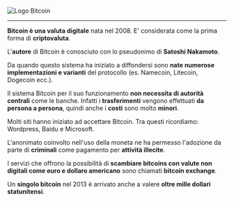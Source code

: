 ![Logo Bitcoin](http://www.canbike.org/public/images/030114/Bitcoin_Logo_Horizontal_Dark-4800px.png)


---
__Bitcoin è una valuta digitale__ nata nel 2008.
E' considerata come la prima forma di __criptovaluta__.

L'__autore__ di Bitcoin è conosciuto con lo pseudonimo di __Satoshi Nakamoto__.

Da quando questo sistema ha iniziato a diffondersi sono __nate numerose implementazioni e varianti__ del protocollo (es. Namecoin, Litecoin, Dogecoin ecc.).

Il sistema Bitcoin per il suo funzionamento __non necessita di autorità centrali__ come le banche. Infatti i __trasferimenti__ vengono effettuati __da persona a persona__, quindi anche i __costi__ sono molto __minori__.

Molti siti hanno iniziato ad accettare Bitcoin. Tra questi ricordiamo: Wordpress, Baidu e Microsoft.

L'anonimato coinvolto nell'uso della moneta ne ha permesso l'adozione da parte di __criminali__ come pagamento per __attività illecite__.

I servizi che offrono la possibilità di __scambiare bitcoins con valute non digitali come euro e dollaro americano__ sono chiamati __bitcoin exchange__.

Un __singolo bitcoin__ nel 2013 è arrivato anche a valere __oltre mille dollari statunitensi__.

